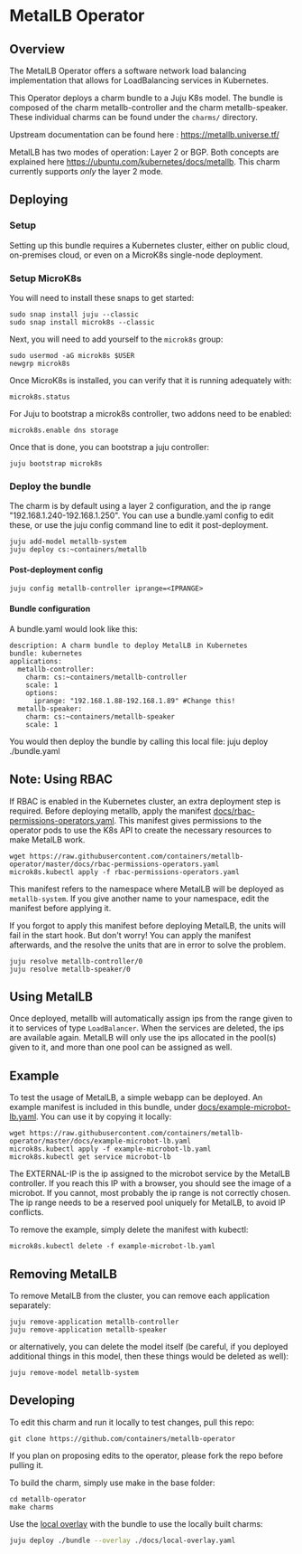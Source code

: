 # MetalLB Operator

## Overview

The MetalLB Operator offers a software network load balancing implementation that allows
for LoadBalancing services in Kubernetes.

This Operator deploys a charm bundle to a Juju K8s model. The bundle is composed of the 
charm metallb-controller and the charm metallb-speaker. These individual charms can be 
found under the `charms/` directory.

Upstream documentation can be found here : <https://metallb.universe.tf/>

MetalLB has two modes of operation: Layer 2 or BGP. Both concepts are explained here
https://ubuntu.com/kubernetes/docs/metallb. This charm currently supports *only* the
layer 2 mode.

## Deploying

### Setup

Setting up this bundle requires a Kubernetes cluster, either on public cloud,
on-premises cloud, or even on a MicroK8s single-node deployment. 

### Setup MicroK8s

You will need to install these snaps to get started:

    sudo snap install juju --classic
    sudo snap install microk8s --classic

Next, you will need to add yourself to the `microk8s` group:

    sudo usermod -aG microk8s $USER
    newgrp microk8s

Once MicroK8s is installed, you can verify that it is running adequately with:

    microk8s.status

For Juju to bootstrap a microk8s controller, two addons need to be enabled:

    microk8s.enable dns storage

Once that is done, you can bootstrap a juju controller:

    juju bootstrap microk8s

### Deploy the bundle

The charm is by default using a layer 2 configuration, and the ip range 
"192.168.1.240-192.168.1.250". You can use a bundle.yaml config to edit these,
or use the juju config command line to edit it post-deployment. 

    juju add-model metallb-system
    juju deploy cs:~containers/metallb

#### Post-deployment config

    juju config metallb-controller iprange=<IPRANGE>

#### Bundle configuration

A bundle.yaml would look like this:
```
description: A charm bundle to deploy MetalLB in Kubernetes
bundle: kubernetes
applications:
  metallb-controller:
    charm: cs:~containers/metallb-controller
    scale: 1
    options:
      iprange: "192.168.1.88-192.168.1.89" #Change this!
  metallb-speaker:
    charm: cs:~containers/metallb-speaker
    scale: 1
```
You would then deploy the bundle by calling this local file:
    juju deploy ./bundle.yaml

## Note: Using RBAC

If RBAC is enabled in the Kubernetes cluster, an extra deployment step is
required. Before deploying metallb, apply the manifest
[docs/rbac-permissions-operators.yaml](docs/rbac-permissions-operators.yaml).
This manifest gives permissions to the operator pods to use the K8s API to
create the necessary resources to make MetalLB work.

    wget https://raw.githubusercontent.com/containers/metallb-operator/master/docs/rbac-permissions-operators.yaml
    microk8s.kubectl apply -f rbac-permissions-operators.yaml

This manifest refers to the namespace where MetalLB will be deployed as 
`metallb-system`. If you give another name to your namespace, edit the manifest
before applying it.

If you forgot to apply this manifest before deploying MetalLB, the units will
fail in the start hook. But don't worry! You can apply the manifest afterwards,
and the resolve the units that are in error to solve the problem.

    juju resolve metallb-controller/0
    juju resolve metallb-speaker/0

## Using MetalLB

Once deployed, metallb will automatically assign ips from the range given to it
to services of type `LoadBalancer`. When the services are deleted, the ips are
available again. MetalLB will only use the ips allocated in the pool(s) given to
it, and more than one pool can be assigned as well. 

## Example

To test the usage of MetalLB, a simple webapp can be deployed.  An example
manifest is included in this bundle, under
[docs/example-microbot-lb.yaml](docs/example-microbot-lb.yaml).  You can use it
by copying it locally:

    wget https://raw.githubusercontent.com/containers/metallb-operator/master/docs/example-microbot-lb.yaml
    microk8s.kubectl apply -f example-microbot-lb.yaml
    microk8s.kubectl get service microbot-lb

The EXTERNAL-IP is the ip assigned to the microbot service by the MetalLB controller. 
If you reach this IP with a browser, you should see the image of a microbot. If you
cannot, most probably the ip range is not correctly chosen. The ip range needs to
be a reserved pool uniquely for MetalLB, to avoid IP conflicts. 

To remove the example, simply delete the manifest with kubectl:

    microk8s.kubectl delete -f example-microbot-lb.yaml

## Removing MetalLB

To remove MetalLB from the cluster, you can remove each application separately:

    juju remove-application metallb-controller
    juju remove-application metallb-speaker

or alternatively, you can delete the model itself (be careful, if you deployed 
additional things in this model, then these things would be deleted as well):

    juju remove-model metallb-system

## Developing

To edit this charm and run it locally to test changes, pull this repo:

    git clone https://github.com/containers/metallb-operator

If you plan on proposing edits to the operator, please fork the repo
before pulling it.

To build the charm, simply use make in the base folder:

    cd metallb-operator
    make charms

Use the [local overlay](docs/local-overlay.yaml) with the bundle to use
the locally built charms:

```sh
juju deploy ./bundle --overlay ./docs/local-overlay.yaml
```
